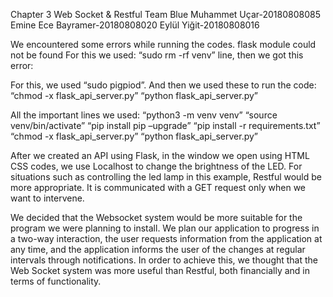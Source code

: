 Chapter 3
Web Socket & Restful
Team Blue
Muhammet Uçar-20180808085
Emine Ece Bayramer-20180808020
Eylül Yiğit-20180808016
 
We encountered some errors while running the codes.
flask module could not be found
For this we used:
“sudo rm -rf venv” line,
then we got this error:
 
For this, we used “sudo pigpiod”.
And then we used these to run the code:
“chmod -x flask_api_server.py”
“python flask_api_server.py”



All the important lines we used:
“python3 -m venv venv”
“source venv/bin/activate”
“pip install pip –upgrade”
“pip install -r requirements.txt”
“chmod -x flask_api_server.py”
“python flask_api_server.py”




 



After we created an API using Flask, in the window we open using HTML CSS codes, we use Localhost to change the brightness of the LED. 
For situations such as controlling the led lamp in this example, Restful would be more appropriate. It is communicated with a GET request only when we want to intervene.

We decided that the Websocket system would be more suitable for the program we were planning to install. We plan our application to progress in a two-way interaction, the user requests information from the application at any time, and the application informs the user of the changes at regular intervals through notifications. In order to achieve this, we thought that the Web Socket system was more useful than Restful, both financially and in terms of functionality.




